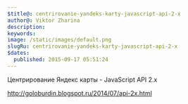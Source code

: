 ```yaml
---
$title@: centrirovanie-yandeks-karty-javascript-api-2-x
author@: Viktor Zharina
description: 
keywords: 
image: /static/images/default.png
slugRu: centrirovanie-yandeks-karty-javascript-api-2-x
$dates:
  published: 2015-09-17 05:51:24
---
```

Центрирование Яндекс карты - JavaScript API 2.x

http://goloburdin.blogspot.ru/2014/07/api-2x.html